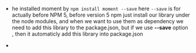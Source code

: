 *  he installed moment by `npm install moment --save` here `--save` is for actually before NPM 5, before version 5 npm just install our library under the node modules, and when we want to use them as dependency we need to add this library to the package.json, but if we use **--save** option , then it automaticly add this library into package.json

* 